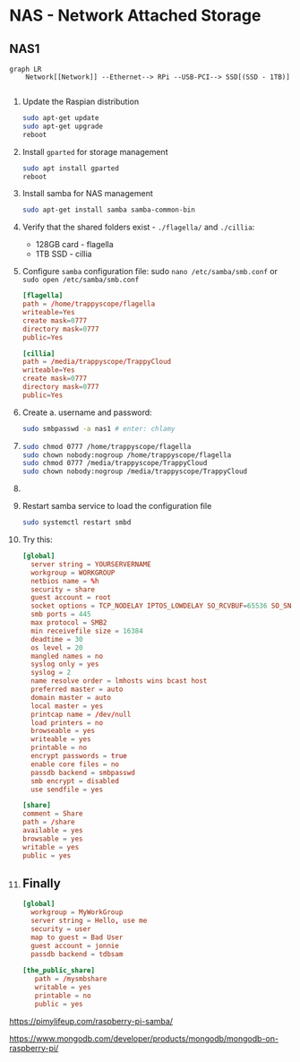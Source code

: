 # NAS - Network Attached Storage



## NAS1

```mermaid
graph LR
	Network[[Network]] --Ethernet--> RPi --USB-PCI--> SSD[(SSD - 1TB)]
  																 
```

1. Update the Raspian distribution

	```bash
	sudo apt-get update
	sudo apt-get upgrade
	reboot
	```

2. Install `gparted` for storage management
	```bash
	sudo apt install gparted
	reboot
	```

3. Install samba for NAS management

	```bash
	sudo apt-get install samba samba-common-bin
	```

4. Verify that the shared folders exist - `./flagella/` and `./cillia`:

	+ 128GB card - flagella
	+ 1TB SSD - cillia

5. Configure `samba` configuration file: sudo `nano /etc/samba/smb.conf` or `sudo open /etc/samba/smb.conf`
	```toml
	[flagella]
	path = /home/trappyscope/flagella
	writeable=Yes
	create mask=0777
	directory mask=0777
	public=Yes
	
	[cillia]
	path = /media/trappyscope/TrappyCloud
	writeable=Yes
	create mask=0777
	directory mask=0777
	public=Yes
	```

6. Create a. username and password:
	```bash
	sudo smbpasswd -a nas1 # enter: chlamy
	```

7. 
	```bash
	sudo chmod 0777 /home/trappyscope/flagella
	sudo chown nobody:nogroup /home/trappyscope/flagella
	sudo chmod 0777 /media/trappyscope/TrappyCloud
	sudo chown nobody:nogroup /media/trappyscope/TrappyCloud
	```

8. 

9. Restart samba service to load the configuration file
	```bash
	sudo systemctl restart smbd
	```

10. Try this:
	```toml
	[global]
	  server string = YOURSERVERNAME
	  workgroup = WORKGROUP
	  netbios name = %h
	  security = share
	  guest account = root
	  socket options = TCP_NODELAY IPTOS_LOWDELAY SO_RCVBUF=65536 SO_SNDBUF=65536
	  smb ports = 445
	  max protocol = SMB2
	  min receivefile size = 16384
	  deadtime = 30
	  os level = 20
	  mangled names = no
	  syslog only = yes
	  syslog = 2
	  name resolve order = lmhosts wins bcast host
	  preferred master = auto
	  domain master = auto
	  local master = yes
	  printcap name = /dev/null
	  load printers = no
	  browseable = yes
	  writeable = yes
	  printable = no
	  encrypt passwords = true
	  enable core files = no
	  passdb backend = smbpasswd
	  smb encrypt = disabled
	  use sendfile = yes
	
	[share]
	comment = Share
	path = /share
	available = yes
	browsable = yes
	writable = yes
	public = yes
	```

11. ## Finally

	```toml
	[global]
	  workgroup = MyWorkGroup
	  server string = Hello, use me
	  security = user
	  map to guest = Bad User
	  guest account = jonnie
	  passdb backend = tdbsam
	  
	[the_public_share]
	   path = /mysmbshare
	   writable = yes
	   printable = no
	   public = yes
	```

	



https://pimylifeup.com/raspberry-pi-samba/

https://www.mongodb.com/developer/products/mongodb/mongodb-on-raspberry-pi/



